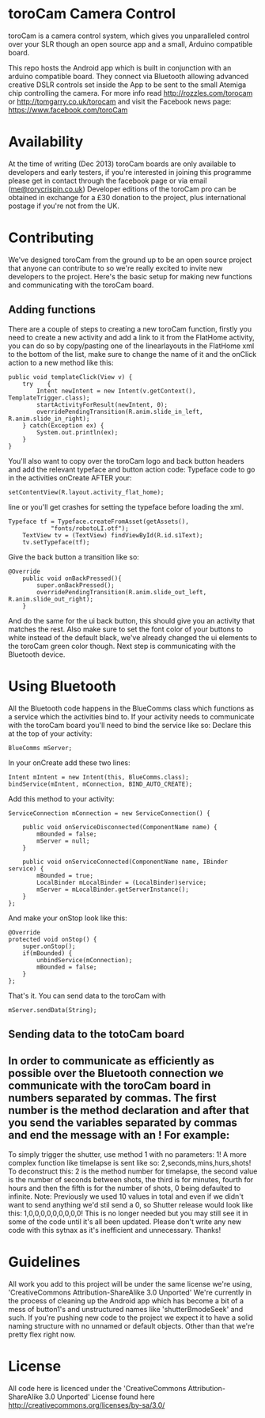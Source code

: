 toroCam Camera Control
======================

toroCam is a camera control system, which gives you unparalleled control over your SLR though an open source app and a small, Arduino compatible board.

This repo hosts the Android app which is built in conjunction with an arduino compatible board. They connect via Bluetooth allowing advanced creative DSLR controls set inside the App to be sent to the small Atemiga chip controlling the camera. For more info read http://rozzles.com/torocam or http://tomgarry.co.uk/torocam and visit the Facebook news page: https://www.facebook.com/toroCam

Availability
============
At the time of writing (Dec 2013) toroCam boards are only available to developers and early testers, if you're interested in joining this programme please get in contact through the facebook page or via email (me@rorycrispin.co.uk) 
Developer editions of the toroCam pro can be obtained in exchange for a £30 donation to the project, plus international postage if you're not from the UK.  

Contributing
============
We've designed toroCam from the ground up to be an open source project that anyone can contribute to so we're really excited to invite new developers to the project. Here's the basic setup for making new functions and communicating with the toroCam board.

Adding functions
----------------
There are a couple of steps to creating a new toroCam function, firstly you need to create a new activity and add a link to it from the FlatHome activity, you can do so by copy/pasting one of the linearlayouts in the FlatHome xml to the bottom of the list, make sure to change the name of it and the onClick action to a new method like this: 

	public void templateClick(View v) {
		try    {
			Intent newIntent = new Intent(v.getContext(), TemplateTrigger.class);    
			startActivityForResult(newIntent, 0);
			overridePendingTransition(R.anim.slide_in_left, R.anim.slide_in_right);        
		} catch(Exception ex) {
			System.out.println(ex); 
		}
	}
	
You'll also want to copy over the toroCam logo and back button headers and add the relevant typeface and button action code: 
	Typeface code to go in the activities onCreate AFTER your:
	
	setContentView(R.layout.activity_flat_home);
line or you'll get crashes for setting the typeface before loading the xml. 
	
	Typeface tf = Typeface.createFromAsset(getAssets(),
				"fonts/robotoLI.otf");
		TextView tv = (TextView) findViewById(R.id.s1Text);
		tv.setTypeface(tf);


Give the back button a transition like so: 

	@Override
		public void onBackPressed(){
			super.onBackPressed();
			overridePendingTransition(R.anim.slide_out_left, R.anim.slide_out_right);
		}
And do the same for the ui back button, this should give you an activity that matches the rest. Also make sure to set the font color of your buttons to white instead of the default black, we've already changed the ui elements to the toroCam green color though. Next step is communicating with the Bluetooth device. 

Using Bluetooth
===============
All the Bluetooth code happens in the BlueComms class which functions as a service which the activities bind to. If your activity needs to communicate with the toroCam board you'll need to bind the service like so: 
Declare this at the top of your activity: 

	BlueComms mServer;
	
In your onCreate add these two lines:

	Intent mIntent = new Intent(this, BlueComms.class);
	bindService(mIntent, mConnection, BIND_AUTO_CREATE);

Add this method to your activity: 

	ServiceConnection mConnection = new ServiceConnection() {

		public void onServiceDisconnected(ComponentName name) {
			mBounded = false;
			mServer = null;
		}

		public void onServiceConnected(ComponentName name, IBinder service) {
			mBounded = true;
			LocalBinder mLocalBinder = (LocalBinder)service;
			mServer = mLocalBinder.getServerInstance();
		}
	};

And make your onStop look like this: 

	@Override
	protected void onStop() {
		super.onStop();
		if(mBounded) {
			unbindService(mConnection);
			mBounded = false;
		}
	};
	
That's it. You can send data to the toroCam with

	mServer.sendData(String);

Sending data to the totoCam board
---------------------------------
In order to communicate as efficiently as possible over the Bluetooth connection we communicate with the toroCam board in numbers separated by commas. The first number is the method declaration and after that you send the variables separated by commas and end the message with an ! 
For example: 
------------
To simply trigger the shutter, use method 1 with no parameters: 
	1!
A more complex function like timelapse is sent like so: 
	2,seconds,mins,hurs,shots!
To deconstruct this: 2 is the method number for timelapse, the second value is the number of seconds between shots, the third is for minutes, fourth for hours and then the fifth is for the number of shots, 0 being defaulted to infinite. 
Note: 
Previously we used 10 values in total and even if we didn't want to send anything we'd stil send a 0, so Shutter release would look like this: 
	1,0,0,0,0,0,0,0,0,0! 
This is no longer needed but you may still see it in some of the code until it's all been updated. Please don't write any new code with this sytnax as it's inefficient and unnecessary. Thanks!

Guidelines
==========
All work you add to this project will be under the same license we're using, 'CreativeCommons Attribution-ShareAlike 3.0 Unported'
We're currently in the process of cleaning up the Android app which has become a bit of a mess of button1's and unstructured names like 'shutterBmodeSeek' and such. If you're pushing new code to the project we expect it to have a solid naming structure with no unnamed or default objects. Other than that we're pretty flex right now. 

License
=======
All code here is licenced under the 'CreativeCommons Attribution-ShareAlike 3.0 Unported' License found here http://creativecommons.org/licenses/by-sa/3.0/
